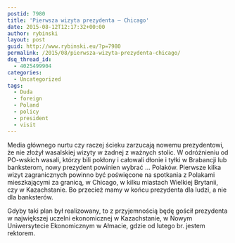 ```yaml
---
postid: 7980
title: 'Pierwsza wizyta prezydenta – Chicago'
date: 2015-08-12T12:17:32+00:00
author: rybinski
layout: post
guid: http://www.rybinski.eu/?p=7980
permalink: /2015/08/pierwsza-wizyta-prezydenta-chicago/
dsq_thread_id:
  - 4025499904
categories:
  - Uncategorized
tags:
  - Duda
  - foreign
  - Poland
  - policy
  - president
  - visit
---
```

Media głównego nurtu czy raczej ścieku zarzucają nowemu prezydentowi, że nie złożył wasalskiej wizyty w żadnej z ważnych stolic. W odróżnieniu od PO-wskich wasali, którzy bili pokłony i całowali dłonie i tyłki w Brabancji lub banksterom, nowy prezydent powinien wybrać … Polaków. Pierwsze kilka wizyt zagranicznych powinno być poświęcone na spotkania z Polakami mieszkającymi za granicą, w Chicago, w kilku miastach Wielkiej Brytanii, czy w Kazachstanie. Bo przecież mamy w końcu prezydenta dla ludzi, a nie dla banksterów.

Gdyby taki plan był realizowany, to z przyjemnością będę gościł prezydenta w największej uczelni ekonomicznej w Kazachstanie, w Nowym Uniwersytecie Ekonomicznym w Ałmacie, gdzie od lutego br. jestem rektorem.
